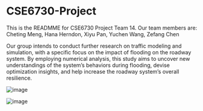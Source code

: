 # CSE6730-Project

This is the READMME for CSE6730 Project Team 14. Our team members are: Cheting Meng, Hana Herndon, 
Xiyu Pan, Yuchen Wang, Zefang Chen

Our group intends to conduct further research on traffic modeling and simulation, with a specific focus
on the impact of flooding on the roadway system. By employing numerical analysis, this study aims to
uncover new understandings of the system’s behaviors during flooding, devise optimization insights, and
help increase the roadway system’s overall resilience.

![image](https://github.com/PsyDak-Meng/Inundation_Traffic_Simulation/assets/105434864/114cdc7e-441a-4174-b835-369186187ecf)

![image](https://github.com/PsyDak-Meng/Inundation_Traffic_Simulation/assets/105434864/2df266fe-6c5a-40cd-a823-fad7126490d8)
